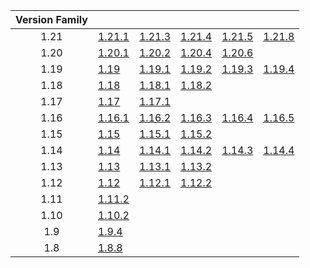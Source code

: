 | Version Family | | | | | |
|:---:|---|---|---|---|---|
| 1.21 | [1.21.1](https://github.com/BaldGang/spigot-build/releases/download/20250901/spigot-1.21.1.jar) | [1.21.3](https://github.com/BaldGang/spigot-build/releases/download/20250901/spigot-1.21.3.jar) | [1.21.4](https://github.com/BaldGang/spigot-build/releases/download/20250901/spigot-1.21.4.jar) | [1.21.5](https://github.com/BaldGang/spigot-build/releases/download/20250901/spigot-1.21.5.jar) | [1.21.8](https://github.com/BaldGang/spigot-build/releases/download/20250901/spigot-1.21.8.jar) |
| 1.20 | [1.20.1](https://github.com/BaldGang/spigot-build/releases/download/20250901/spigot-1.20.1.jar) | [1.20.2](https://github.com/BaldGang/spigot-build/releases/download/20250901/spigot-1.20.2.jar) | [1.20.4](https://github.com/BaldGang/spigot-build/releases/download/20250901/spigot-1.20.4.jar) | [1.20.6](https://github.com/BaldGang/spigot-build/releases/download/20250901/spigot-1.20.6.jar) | |
| 1.19 | [1.19](https://github.com/BaldGang/spigot-build/releases/download/20250901/spigot-1.19.jar) | [1.19.1](https://github.com/BaldGang/spigot-build/releases/download/20250901/spigot-1.19.1.jar) | [1.19.2](https://github.com/BaldGang/spigot-build/releases/download/20250901/spigot-1.19.2.jar) | [1.19.3](https://github.com/BaldGang/spigot-build/releases/download/20250901/spigot-1.19.3.jar) | [1.19.4](https://github.com/BaldGang/spigot-build/releases/download/20250901/spigot-1.19.4.jar) |
| 1.18 | [1.18](https://github.com/BaldGang/spigot-build/releases/download/20250901/spigot-1.18.jar) | [1.18.1](https://github.com/BaldGang/spigot-build/releases/download/20250901/spigot-1.18.1.jar) | [1.18.2](https://github.com/BaldGang/spigot-build/releases/download/20250901/spigot-1.18.2.jar) | | |
| 1.17 | [1.17](https://github.com/BaldGang/spigot-build/releases/download/20250901/spigot-1.17.jar) | [1.17.1](https://github.com/BaldGang/spigot-build/releases/download/20250901/spigot-1.17.1.jar) | | | |
| 1.16 | [1.16.1](https://github.com/BaldGang/spigot-build/releases/download/20250901/spigot-1.16.1.jar) | [1.16.2](https://github.com/BaldGang/spigot-build/releases/download/20250901/spigot-1.16.2.jar) | [1.16.3](https://github.com/BaldGang/spigot-build/releases/download/20250901/spigot-1.16.3.jar) | [1.16.4](https://github.com/BaldGang/spigot-build/releases/download/20250901/spigot-1.16.4.jar) | [1.16.5](https://github.com/BaldGang/spigot-build/releases/download/20250901/spigot-1.16.5.jar) |
| 1.15 | [1.15](https://github.com/BaldGang/spigot-build/releases/download/20250901/spigot-1.15.jar) | [1.15.1](https://github.com/BaldGang/spigot-build/releases/download/20250901/spigot-1.15.1.jar) | [1.15.2](https://github.com/BaldGang/spigot-build/releases/download/20250901/spigot-1.15.2.jar) | | |
| 1.14 | [1.14](https://github.com/BaldGang/spigot-build/releases/download/20250901/spigot-1.14.jar) | [1.14.1](https://github.com/BaldGang/spigot-build/releases/download/20250901/spigot-1.14.1.jar) | [1.14.2](https://github.com/BaldGang/spigot-build/releases/download/20250901/spigot-1.14.2.jar) | [1.14.3](https://github.com/BaldGang/spigot-build/releases/download/20250901/spigot-1.14.3.jar) | [1.14.4](https://github.com/BaldGang/spigot-build/releases/download/20250901/spigot-1.14.4.jar) |
| 1.13 | [1.13](https://github.com/BaldGang/spigot-build/releases/download/20250901/spigot-1.13.jar) | [1.13.1](https://github.com/BaldGang/spigot-build/releases/download/20250901/spigot-1.13.1.jar) | [1.13.2](https://github.com/BaldGang/spigot-build/releases/download/20250901/spigot-1.13.2.jar) | | |
| 1.12 | [1.12](https://github.com/BaldGang/spigot-build/releases/download/20250901/spigot-1.12.jar) | [1.12.1](https://github.com/BaldGang/spigot-build/releases/download/20250901/spigot-1.12.1.jar) | [1.12.2](https://github.com/BaldGang/spigot-build/releases/download/20250901/spigot-1.12.2.jar) | | |
| 1.11 | [1.11.2](https://github.com/BaldGang/spigot-build/releases/download/20250901/spigot-1.11.2.jar) | | | | |
| 1.10 | [1.10.2](https://github.com/BaldGang/spigot-build/releases/download/20250901/spigot-1.10.2.jar) | | | | |
| 1.9 | [1.9.4](https://github.com/BaldGang/spigot-build/releases/download/20250901/spigot-1.9.4.jar) | | | | |
| 1.8 | [1.8.8](https://github.com/BaldGang/spigot-build/releases/download/20250901/spigot-1.8.8.jar) | | | | |
